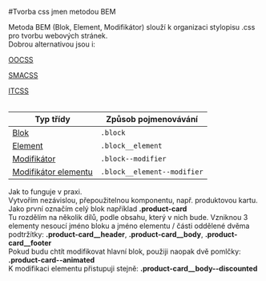 #Tvorba css jmen metodou BEM

Metoda BEM (Blok, Element, Modifikátor) slouží k organizaci stylopisu .css pro tvorbu webových stránek.
<br>
Dobrou alternativou jsou i:

[OOCSS](http://blog-svobodaweb-cz.loc/objektove-orientovane-css)

[SMACSS](http://blog-svobodaweb-cz.loc/skalovatelna-a-modularni-architektura-css)

[ITCSS](http://blog-svobodaweb-cz.loc/udrzitelnost-rustu-css-pomoci-stupnovane-specificity)
<br>
<br>
<table>
<thead>
<tr>
<th>Typ třídy</th>
<th>Způsob pojmenovávání</th>
</tr>
</thead>
<tbody>
<tr>
<td><a href="#blok">Blok</a></td>
<td><code>.block</code></td>
</tr>
<tr>
<td><a href="#element">Element</a></td>
<td><code>.block__element</code></td>
</tr>
<tr>
<td><a href="#modifikator">Modifikátor</a></td>
<td><code>.block--modifier</code></td>
</tr>
<tr>
<td><a href="#modifikator-elementu">Modifikátor elementu</a></td>
<td><code>.block__element--modifier</code></td>
</tr>
</tbody>
</table>

Jak to funguje v praxi.
<br>
Vytvořím nezávislou, přepoužitelnou komponentu, např. produktovou kartu. Jako první označím celý blok například **.product-card**
<br>
Tu rozdělím na několik dílů, podle obsahu, který v nich bude. Vzniknou 3 elementy nesoucí jméno bloku a jméno elementu / části oddělené dvěma podtržítky: **.product-card__header**, **.product-card__body**, **.product-card__footer**
<br>
Pokud budu chtít modifikovat hlavní blok, použiji naopak dvě pomlčky: **.product-card--animated**
<br>
K modifikaci elementu přistupuji stejně: **.product-card__body--discounted**